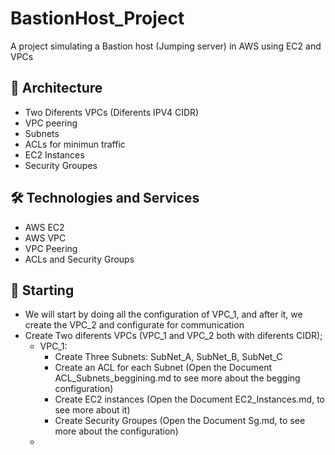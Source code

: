 # BastionHost_Project
A project simulating a Bastion host (Jumping server) in AWS using EC2 and VPCs

## 📐 Architecture ##
- Two Diferents VPCs (Diferents IPV4 CIDR)
- VPC peering
- Subnets
- ACLs for minimun traffic 
- EC2 Instances 
- Security Groupes


## 🛠️ Technologies and Services ##
- AWS EC2
- AWS VPC
- VPC Peering
- ACLs and Security Groups


## 🔧 Starting ##
- We will start by doing all the configuration of VPC_1, and after it, we create the VPC_2 and configurate for communication
- Create Two diferents VPCs (VPC_1 and VPC_2 both with diferents CIDR);
  - VPC_1:
    - Create Three Subnets: SubNet_A, SubNet_B, SubNet_C
    - Create an ACL for each Subnet (Open the Document ACL_Subnets_beggining.md to see more about the begging configuration)
    - Create EC2 instances (Open the Document EC2_Instances.md, to see more about it)
    - Create Security Groupes (Open the Document Sg.md, to see more about the configuration)
  - 

